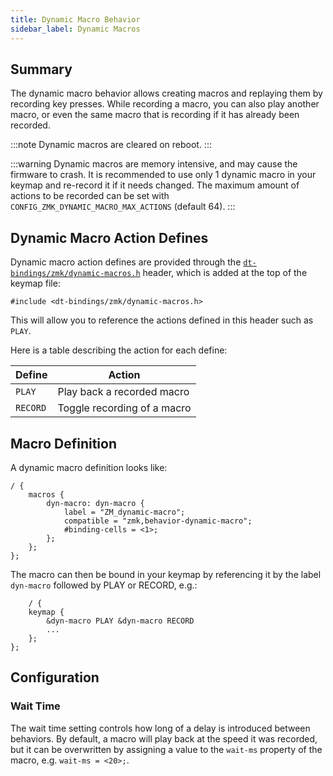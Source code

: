 ```yaml
---
title: Dynamic Macro Behavior
sidebar_label: Dynamic Macros
---
```


## Summary

The dynamic macro behavior allows creating macros and replaying them by recording key presses. While recording a macro, you can also play another macro, or even the same macro that is recording if it has already been recorded.

:::note
Dynamic macros are cleared on reboot.
:::

:::warning
Dynamic macros are memory intensive, and may cause the firmware to crash. It is recommended to use only 1 dynamic macro in your keymap and re-record it if it needs changed. The maximum amount of actions to be recorded can be set with `CONFIG_ZMK_DYNAMIC_MACRO_MAX_ACTIONS` (default 64).
:::

## Dynamic Macro Action Defines

Dynamic macro action defines are provided through the [`dt-bindings/zmk/dynamic-macros.h`](https://github.com/zmkfirmware/zmk/blob/main/app/include/dt-bindings/zmk/dynamic-macros.h) header,
which is added at the top of the keymap file:

```
#include <dt-bindings/zmk/dynamic-macros.h>
```

This will allow you to reference the actions defined in this header such as `PLAY`.

Here is a table describing the action for each define:

| Define   | Action                      |
| -------- | --------------------------- |
| `PLAY`   | Play back a recorded macro  |
| `RECORD` | Toggle recording of a macro |

## Macro Definition

A dynamic macro definition looks like:

```
/ {
    macros {
        dyn-macro: dyn-macro {
            label = "ZM_dynamic-macro";
            compatible = "zmk,behavior-dynamic-macro";
            #binding-cells = <1>;
        };
    };
};
```

The macro can then be bound in your keymap by referencing it by the label `dyn-macro` followed by PLAY or RECORD, e.g.:

```
    / {
    keymap {
        &dyn-macro PLAY &dyn-macro RECORD
        ...
    };
};
```

## Configuration

### Wait Time

The wait time setting controls how long of a delay is introduced between behaviors. By default, a macro will play back at the speed it
was recorded, but it can be overwritten by assigning a value to the `wait-ms` property of the macro, e.g. `wait-ms = <20>;`.
